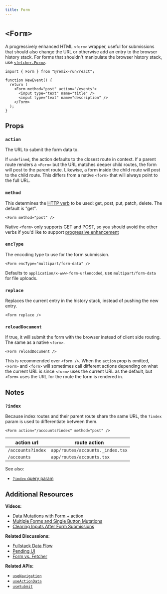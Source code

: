 ```yaml
---
title: Form
---
```


# `<Form>`

A progressively enhanced HTML `<form>` wrapper, useful for submissions that should also change the URL or otherwise add an entry to the browser history stack. For forms that shouldn't manipulate the browser history stack, use [`<fetcher.Form>`][fetcher-form].

```tsx
import { Form } from "@remix-run/react";

function NewEvent() {
  return (
    <Form method="post" action="/events">
      <input type="text" name="title" />
      <input type="text" name="description" />
    </Form>
  );
}
```

## Props

### `action`

The URL to submit the form data to.

If `undefined`, the action defaults to the closest route in context. If a parent route renders a `<Form>` but the URL matches deeper child routes, the form will post to the parent route. Likewise, a form inside the child route will post to the child route. This differs from a native `<form>` that will always point to the full URL.

### `method`

This determines the [HTTP verb][http-verb] to be used: get, post, put, patch, delete. The default is "get".

```tsx
<Form method="post" />
```

Native `<form>` only supports GET and POST, so you should avoid the other verbs if you'd like to support [progressive enhancement][progressive-enhancement]

### `encType`

The encoding type to use for the form submission.

```tsx
<Form encType="multipart/form-data" />
```

Defaults to `application/x-www-form-urlencoded`, use `multipart/form-data` for file uploads.

### `replace`

Replaces the current entry in the history stack, instead of pushing the new entry.

```tsx
<Form replace />
```

### `reloadDocument`

If true, it will submit the form with the browser instead of client side routing. The same as a native `<form>`.

```tsx
<Form reloadDocument />
```

This is recommended over `<form />`. When the `action` prop is omitted, `<Form>` and `<form>` will sometimes call different actions depending on what the current URL is since `<form>` uses the current URL as the default, but `<Form>` uses the URL for the route the form is rendered in.

## Notes

### `?index`

Because index routes and their parent route share the same URL, the `?index` param is used to differentiate between them.

```tsx
<Form action="/accounts?index" method="post" />
```

| action url        | route action                     |
| ----------------- | -------------------------------- |
| `/accounts?index` | `app/routes/accounts._index.tsx` |
| `/accounts`       | `app/routes/accounts.tsx`        |

See also:

- [`?index` query param][index query param]

## Additional Resources

**Videos:**

- [Data Mutations with Form + action][data-mutations-with-form-action]
- [Multiple Forms and Single Button Mutations][multiple-forms-and-single-button-mutations]
- [Clearing Inputs After Form Submissions][clearing-inputs-after-form-submissions]

**Related Discussions:**

- [Fullstack Data Flow][fullstack-data-flow]
- [Pending UI][pending-ui]
- [Form vs. Fetcher][form-vs-fetcher]

**Related APIs:**

- [`useNavigation`][usenavigation]
- [`useActionData`][useactiondata]
- [`useSubmit`][usesubmit]

[index query param]: ../guides/routing#what-is-the-index-query-param
[usenavigation]: ../hooks/use-navigation
[useactiondata]: ../hooks/use-action-data
[usesubmit]: ../hooks/use-submit
[http-verb]: https://developer.mozilla.org/en-US/docs/Web/HTTP/Methods
[rr-form]: https://reactrouter.com/components/form
[data-mutations-with-form-action]: https://www.youtube.com/watch?v=Iv25HAHaFDs&list=PLXoynULbYuEDG2wBFSZ66b85EIspy3fy6
[multiple-forms-and-single-button-mutations]: https://www.youtube.com/watch?v=w2i-9cYxSdc&list=PLXoynULbYuEDG2wBFSZ66b85EIspy3fy6
[clearing-inputs-after-form-submissions]: https://www.youtube.com/watch?v=bMLej7bg5Zo&list=PLXoynULbYuEDG2wBFSZ66b85EIspy3fy6
[fullstack-data-flow]: ../discussion/data-flow
[pending-ui]: ../discussion/pending-ui
[form-vs-fetcher]: ../discussion/form-vs-fetcher
[fetcher-form]: ../hooks/use-fetcher
[progressive-enhancement]: ../discussion/progressive-enhancement
